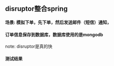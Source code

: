 ## disruptor整合spring
#### 场景: 模拟下单，先下单，然后发送邮件（短信）通知，
#### 订单信息保存到数据库，数据库使用的是mongodb

note: disruptor是真的快


#### 测试结果
